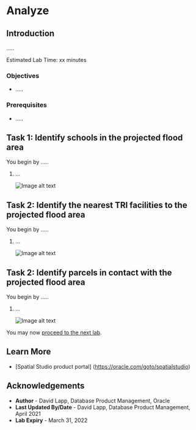 # Analyze


## Introduction

.....


Estimated Lab Time: xx minutes


### Objectives

* .....

### Prerequisites

* .....


## Task 1: Identify schools in the projected flood area

You begin by   ..... 

1. ...

   ![Image alt text](images/xxx.png)

## Task 2: Identify the nearest TRI facilities to the projected flood area

You begin by   ..... 

1. ...

   ![Image alt text](images/xxx.png)

## Task 2: Identify parcels in contact with the projected flood area

You begin by   ..... 

1. ...

   ![Image alt text](images/xxx.png)




You may now [proceed to the next lab](#next).

## Learn More
* [Spatial Studio product portal] (https://oracle.com/goto/spatialstudio)

## Acknowledgements
* **Author** - David Lapp, Database Product Management, Oracle
* **Last Updated By/Date** - David Lapp, Database Product Management, April 2021
* **Lab Expiry** - March 31, 2022
